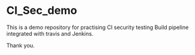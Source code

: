 # CI_Sec_demo
This is a demo repository for practising CI security testing
Build pipeline integrated with travis and Jenkins.

Thank you.

